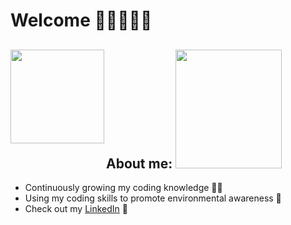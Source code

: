 # Welcome 👋🏼👩🏻‍💻   
                       


## About me: <img width="170" height="190" src="https://user-images.githubusercontent.com/65522080/147529477-55573b04-f5d7-42a0-8fa8-e89a511b9501.gif"> <img align="left" width="150" height="150" src="https://user-images.githubusercontent.com/65522080/147528988-9d227428-8871-481d-b660-463a7a63b5a7.png">


- Continuously growing my coding knowledge ✍🏼
- Using my coding skills to promote environmental awareness 🌱
- Check out my <a href="https://www.linkedin.com/company/xyradaguilar/?viewAsMember=true">LinkedIn</a> 💼
 
